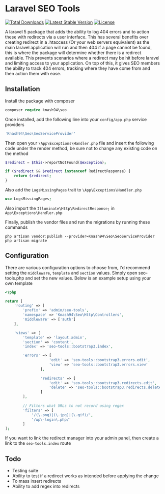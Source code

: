 # Laravel SEO Tools
<a href="https://packagist.org/packages/knash94/seo"><img src="https://poser.pugx.org/knash94/seo/d/total.svg" alt="Total Downloads"></a>
<a href="https://packagist.org/packages/knash94/seo"><img src="https://poser.pugx.org/knash94/seo/v/stable.svg" alt="Latest Stable Version"></a>
<a href="https://packagist.org/packages/knash94/seo"><img src="https://poser.pugx.org/knash94/seo/license.svg" alt="License"></a>

A laravel 5 package that adds the ability to log 404 errors and to action these with redirects via a user interface. This has several benefits over creating redirect in a .htaccess (Or your web servers equivalent) as the main laravel application will run and then 404 if a page cannot be found, this is where the package will determine whether there is a redirect available. This prevents scenarios where a redirect may be hit before laravel and limiting access to your application. On top of this, it gives SEO members the ability to track 404 errors, tracking where they have come from and then action them with ease.

## Installation
Install the package with composer
```php
composer require knash94\seo
```

Once installed, add the following line into your `config/app.php` service providers
```php
'Knash94\Seo\SeoServiceProvider'
```

Then open your `\App\Exceptions\Handler.php` file and insert the following code under the render method, be sure not to change any existing code on the method
```php
$redirect = $this->reportNotFound($exception);

if ($redirect && $redirect instanceof RedirectResponse) {
    return $redirect;
}
````
Also add the `LogsMissingPages` trait to `\App\Exceptions\Handler.php`
```php
use LogsMissingPages;
````

Also import the `Illuminate\Http\RedirectResponse;` in `App\Exceptions\Handler.php`


Finally, publish the vendor files and run the migrations by running these commands

```
php artisan vendor:publish --provider=Knash94\Seo\SeoServiceProvider
php artisan migrate
```

## Configuration
There are various configuration options to choose from, I'd recommend setting the `middleware`, `template` and `section` values. Simply open seo-tools.php and set the new values. Below is an example setup using your own template

```php
<?php

return [
    'routing' => [
        'prefix' => 'admin/seo-tools',
        'namespace' => 'Knash94\Seo\Http\Controllers',
        'middleware' => ['auth']
    ],

    'views' => [
        'template' => 'layout.admin',
        'section' => 'content',
        'index' => 'seo-tools::bootstrap3.index',

        'errors' => [
                    'edit' => 'seo-tools::bootstrap3.errors.edit',
                    'view' => 'seo-tools::bootstrap3.errors.view'
                ],
        
                'redirects' => [
                    'edit' => 'seo-tools::bootstrap3.redirects.edit',
                    'delete' => 'seo-tools::bootstrap3.redirects.delete'
                ]
        ],
        
        // Filters what URLs to not record using regex
        'filters' => [
            '/(\.png)|(\.jpg)|(\.gif)/',
            '/wp\-login\.php/'
        ]
];
```

If you want to link the redirect manager into your admin panel, then create a link to the `seo-tools.index` route

## Todo
- Testing suite
- Ability to test if a redirect works as intended before applying the change
- To mass insert redirects
- Ability to add regex into redirects

